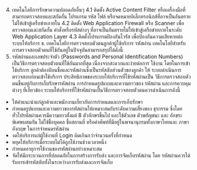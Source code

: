 4. เทคโนโลยีการรักษาความปลอดภัยอื่นๆ
4.1 ติดตั้ง Active Content Filter หรือเครื่องมือที่สามารถตรวจสอบและสกัดกั้น
โปรแกรม รหัส ไฟล์
หรือจดหมายอิเล็กทรอนิกส์ที่อาจเป็นอันตรายไม่ให้เข้าสู่เครือข่ายภายใน
4.2 ติดตั้ง Web Application Firewall หรือ Scanner เพื่อตรวจสอบและสกัดกั้น
คำสั่งหรือรหัสต่างๆ ที่อาจเป็นอันตรายไม่ให้เข้าสู่เครือข่ายภายในระดับ Web Application Layer
4.3 ติดตั้งโปรแกรมป้องกันไวรัส เพื่อป้องกันความเสียหายต่อระบบให้บริการ
ข. เทคโนโลยีการตรวจสอบตัวตนลูกค้าผู้ใช้บริการ
รหัสผ่าน
เทคโนโลยีสำหรับการตรวจสอบตัวตนที่ใช้กันอยู่ในปัจจุบันสามารถสรุปได้ดังนี้
1. รหัสผ่านและเลขประจำตัว (Passwords and Personal Identification Numbers)
เป็นวิธีการตรวจสอบตัวตนที่ใช้กันมากที่สุด เนื่องจากสะดวกและง่ายต่อการ
ใช้งาน โดยในการเข้าใช้บริการ ลูกค้าต้องป้อนชื่อและรหัสผ่านซึ่งเป็นรหัสลับส่วนตัวของลูกค้า ให้
ระบบดำเนินการตรวจสอบก่อนเข้าใช้บริการ ประสิทธิภาพของระบบให้บริการที่ใช้รหัสผ่านเป็น
วิธีการตรวจสอบตัวตนขึ้นอยู่กับการเก็บรักษารหัสผ่าน การกำหนดรูปแบบและความยาวของ
รหัสผ่าน และการควบคุมต่างๆ ที่เกี่ยวข้อง
ระบบให้บริการที่ใช้รหัสผ่านเป็นวิธีการตรวจสอบตัวตนควรดำเนินการดังนี้
- ให้คำแนะนำแก่ลูกค้าและพนักงานเกี่ยวกับการกำหนดและการเก็บรักษา
- กําหนดรูปแบบและความยาวของรหัสผ่านให้เหมาะสมกับระดับความเสี่ยงของ
ธุรกรรม ซึ่งโดยทั่วไปรหัสผ่านควรมีความยาวตั้งแต่ 8 ตัวอักษรขึ้นไป และใช้ตัวเลข ตัวพยัญชนะ และ
อักขระพิเศษผสมกัน
ไม่ใช้ชื่อบุคคล ชื่อสถานที่ หรือคำศัพท์ที่มีอยู่ในพจนานุกรมทั้งภาษาไทยและ
ภาษาอังกฤษ ในการจําหนดรหัสผ่าน
- งดให้บริการแก่ผู้ใช้งานที่ Login ผิดเกินกว่าจำนวนครั้งที่กำหนด
- หยุดให้บริการเมื่อระบบไม่ได้ถูกใช้งานช่วงเวลาหนึ่ง
- กำหนดอายุการใช้งานของรหัสผ่านอย่างเหมาะสม
- จัดให้มีกระบวนการที่ปลอดภัยในการสร้างการรับส่ง และการจัดเก็บรหัสผ่าน โดย
รหัสผ่านควรได้รับการเข้ารหัสลับทั้งในระหว่างการรับส่งและการจัดเก็บ
